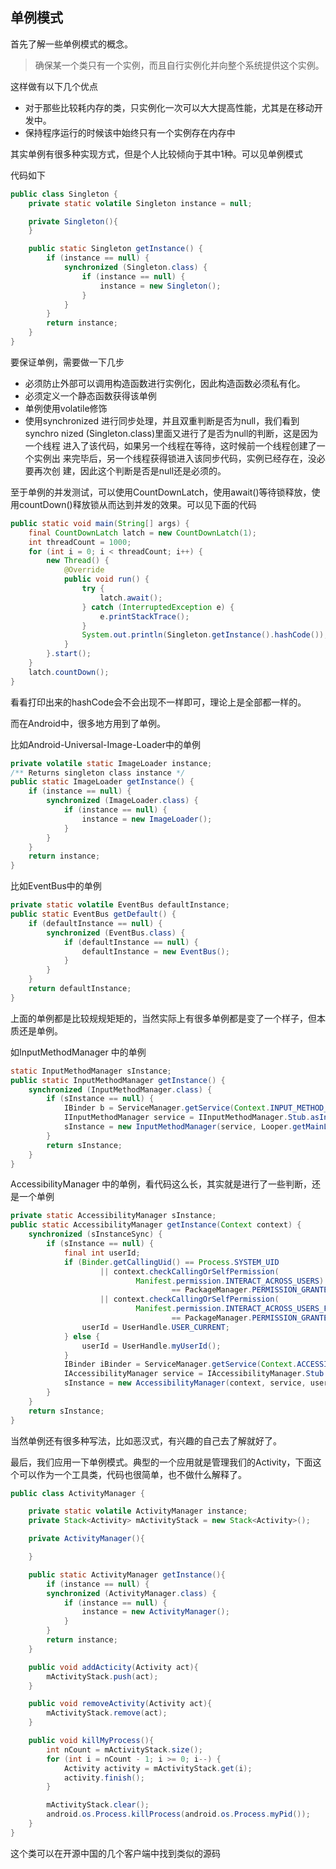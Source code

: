 ## 单例模式

首先了解一些单例模式的概念。

> 确保某一个类只有一个实例，而且自行实例化并向整个系统提供这个实例。

这样做有以下几个优点

* 对于那些比较耗内存的类，只实例化一次可以大大提高性能，尤其是在移动开发中。
* 保持程序运行的时候该中始终只有一个实例存在内存中

其实单例有很多种实现方式，但是个人比较倾向于其中1种。可以见单例模式

代码如下

```java
public class Singleton {
    private static volatile Singleton instance = null;

    private Singleton(){
    }

    public static Singleton getInstance() {
        if (instance == null) {
            synchronized (Singleton.class) {
                if (instance == null) {
                    instance = new Singleton();
                }
            }
        }
        return instance;
    }
}
```

要保证单例，需要做一下几步

* 必须防止外部可以调用构造函数进行实例化，因此构造函数必须私有化。
* 必须定义一个静态函数获得该单例
* 单例使用volatile修饰
* 使用synchronized 进行同步处理，并且双重判断是否为null，我们看到synchro nized \(Singleton.class\)里面又进行了是否为null的判断，这是因为一个线程 进入了该代码，如果另一个线程在等待，这时候前一个线程创建了一个实例出 来完毕后，另一个线程获得锁进入该同步代码，实例已经存在，没必要再次创 建，因此这个判断是否是null还是必须的。

至于单例的并发测试，可以使用CountDownLatch，使用await\(\)等待锁释放，使用countDown\(\)释放锁从而达到并发的效果。可以见下面的代码

```java
public static void main(String[] args) {
    final CountDownLatch latch = new CountDownLatch(1);
    int threadCount = 1000;
    for (int i = 0; i < threadCount; i++) {
        new Thread() {
            @Override
            public void run() {
                try {
                    latch.await();
                } catch (InterruptedException e) {
                    e.printStackTrace();
                }
                System.out.println(Singleton.getInstance().hashCode());
            }
        }.start();
    }
    latch.countDown();
}
```

看看打印出来的hashCode会不会出现不一样即可，理论上是全部都一样的。

而在Android中，很多地方用到了单例。

比如Android-Universal-Image-Loader中的单例

```java
private volatile static ImageLoader instance;
/** Returns singleton class instance */
public static ImageLoader getInstance() {
    if (instance == null) {
        synchronized (ImageLoader.class) {
            if (instance == null) {
                instance = new ImageLoader();
            }
        }
    }
    return instance;
}
```

比如EventBus中的单例

```java
private static volatile EventBus defaultInstance;
public static EventBus getDefault() {
    if (defaultInstance == null) {
        synchronized (EventBus.class) {
            if (defaultInstance == null) {
                defaultInstance = new EventBus();
            }
        }
    }
    return defaultInstance;
}
```

上面的单例都是比较规规矩矩的，当然实际上有很多单例都是变了一个样子，但本质还是单例。

如InputMethodManager 中的单例

```java
static InputMethodManager sInstance;
public static InputMethodManager getInstance() {
    synchronized (InputMethodManager.class) {
        if (sInstance == null) {
            IBinder b = ServiceManager.getService(Context.INPUT_METHOD_SERVICE);
            IInputMethodManager service = IInputMethodManager.Stub.asInterface(b);
            sInstance = new InputMethodManager(service, Looper.getMainLooper());
        }
        return sInstance;
    }
}
```

AccessibilityManager 中的单例，看代码这么长，其实就是进行了一些判断，还是一个单例

```java
private static AccessibilityManager sInstance;
public static AccessibilityManager getInstance(Context context) {
    synchronized (sInstanceSync) {
        if (sInstance == null) {
            final int userId;
            if (Binder.getCallingUid() == Process.SYSTEM_UID
                    || context.checkCallingOrSelfPermission(
                            Manifest.permission.INTERACT_ACROSS_USERS)
                                    == PackageManager.PERMISSION_GRANTED
                    || context.checkCallingOrSelfPermission(
                            Manifest.permission.INTERACT_ACROSS_USERS_FULL)
                                    == PackageManager.PERMISSION_GRANTED) {
                userId = UserHandle.USER_CURRENT;
            } else {
                userId = UserHandle.myUserId();
            }
            IBinder iBinder = ServiceManager.getService(Context.ACCESSIBILITY_SERVICE);
            IAccessibilityManager service = IAccessibilityManager.Stub.asInterface(iBinder);
            sInstance = new AccessibilityManager(context, service, userId);
        }
    }
    return sInstance;
}
```

当然单例还有很多种写法，比如恶汉式，有兴趣的自己去了解就好了。

最后，我们应用一下单例模式。典型的一个应用就是管理我们的Activity，下面这个可以作为一个工具类，代码也很简单，也不做什么解释了。

```java
public class ActivityManager {

    private static volatile ActivityManager instance;
    private Stack<Activity> mActivityStack = new Stack<Activity>();

    private ActivityManager(){

    }

    public static ActivityManager getInstance(){
        if (instance == null) {
        synchronized (ActivityManager.class) {
            if (instance == null) {
                instance = new ActivityManager();
            }
        }
        return instance;
    }

    public void addActicity(Activity act){
        mActivityStack.push(act);
    }

    public void removeActivity(Activity act){
        mActivityStack.remove(act);
    }

    public void killMyProcess(){
        int nCount = mActivityStack.size();
        for (int i = nCount - 1; i >= 0; i--) {
            Activity activity = mActivityStack.get(i);
            activity.finish();
        }

        mActivityStack.clear();
        android.os.Process.killProcess(android.os.Process.myPid());
    }
}
```

这个类可以在开源中国的几个客户端中找到类似的源码
